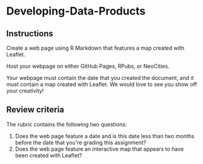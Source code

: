 # Developing-Data-Products

## Instructions

Create a web page using R Markdown that features a map created with Leaflet.

Host your webpage on either GitHub Pages, RPubs, or NeoCities.

Your webpage must contain the date that you created the document, and it must contain a map created with Leaflet. We would love to see you show off your creativity!

## Review criteria
The rubric contains the following two questions:

1) Does the web page feature a date and is this date less than two months before the date that you're grading this assignment?
2) Does the web page feature an interactive map that appears to have been created with Leaflet?

